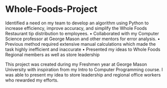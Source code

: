 # Whole-Foods-Project
Identified a need on my team to develop an algorithm using Python to increase efficiency, improve accuracy, and simplify the Whole Foods Restaurant tip distribution to employees.
•	Collaborated with my Computer Science professor at George Mason and other mentors for error analysis.
•	Previous method required extensive manual calculations which made the task highly inefficient and inaccurate
•	Presented my ideas to Whole Foods Regional members as well as store leadership


This project was created during my Freshmen year at George Mason University with inspiration from my Intro to Computer Programming course. I was able to present my idea to store leadership and regional office workers who rewarded my efforts. 

 
